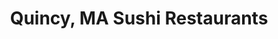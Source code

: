 ---
layout: city
title: Quincy, MA Sushi Restaurants
permalink: /massachusetts/quincy/
stateAbbr: MA
stateName: Massachusetts
cityName: Quincy
---